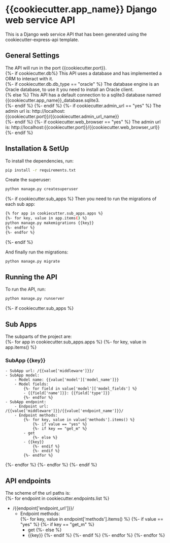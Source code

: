 # {{cookiecutter.app_name}} Django web service API <br>
This is a Django web service API that has been generated using the cookiecutter-express-api template. <br>
## General Settings
The API will run in the port {{cookiecutter.port}}. <br>
{%- if cookiecutter.db%}
This API uses a database and has implemented a ORM to interact with it. <br>
{%- if cookiecutter.db.db_type == "oracle" %}
The database engine is an Oracle database, to use it you need to install an Oracle client. <br>
{% else %}
This API has a default connection to a sqlite3 database named {{cookiecutter.app_name}}_database.sqlite3.<br>
{%- endif %}
{%- endif %}
{%- if cookiecutter.admin_url == "yes" %}
The admin url is: http://localhost:{{cookiecutter.port}}/{{cookiecutter.admin_url_name}} <br>
{%- endif %}
{%- if cookiecutter.web_browser == "yes" %}
The admin url is: http://localhost:{{cookiecutter.port}}/{{cookiecutter.web_browser_url}} <br>
{%- endif %}

## Installation & SetUp
To install the dependencies, run: <br>
```bash 
pip install -r requirements.txt 
```

Create the superuser: <br>
```bash
python manage.py createsuperuser 
```

{%- if cookiecutter.sub_apps %}
Then you need to run the migrations of each sub app: <br>
```bash
{% for app in cookiecutter.sub_apps.apps %}
{%- for key, value in app.items() %}
python manage.py makemigrations {{key}}
{%- endfor %}
{%- endfor %}
```
{%- endif %}

And finally run the migrations: <br>
```bash
python manage.py migrate
```

## Running the API <br>
To run the API, run: <br>
```bash 
python manage.py runserver
```

{%- if cookiecutter.sub_apps %}
## Sub Apps
The subparts of the project are: <br>
{%- for app in cookiecutter.sub_apps.apps %}
{%- for key, value in app.items() %}
### SubApp {{key}}
	- SubApp url: /{{value['middleware']}}/
	- SubApp model:
		- Model name: {{value['model']['model_name']}}
		- Model fields:
			{%- for field in value['model']['model_fields'] %}
			- {{field['name']}}: {{field['type']}}
			{%- endfor %}	
	- SubApp endpoint:
		- Endpoint url: /{{value['middleware']}}/{{value['endpoint_name']}}/
		- Endpoint methods:
			{%- for key, value in value['methods'].items() %}
				{%- if value == "yes" %}
				{%- if key == "get_m" %}
			- get
				{%- else %}    
			- {{key}}
				{%- endif %}
				{%- endif %}
			{%- endfor %}
{%- endfor %}
{%- endfor %}
{%- endif %}

## API endpoints <br>
The scheme of the url paths is: <br>
{%- for endpoint in cookiecutter.endpoints.list %}
- /{{endpoint['endpoint_url']}}/
	- Endpoint methods:	 
		{%- for key, value in endpoint['methods'].items() %}
			{%- if value == "yes" %}
                {%- if key == "get_m" %}
        - get
                {%- else %}    
		- {{key}}
                {%- endif %}
			{%- endif %}
		{%- endfor %}
{%- endfor %}